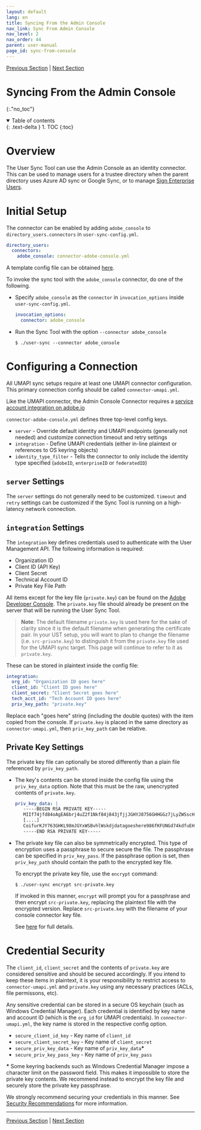 ```yaml
---
layout: default
lang: en
title: Syncing From the Admin Console
nav_link: Sync From Admin Console
nav_level: 2
nav_order: 44
parent: user-manual
page_id: sync-from-console
---
```


[Previous Section](connect_okta.md)  \| [Next Section](sync_from_csv.md)

# Syncing From the Admin Console
{:."no_toc"}

<details open markdown="block">
  <summary>
    Table of contents
  </summary>
  {: .text-delta }
1. TOC
{:toc}
</details>

# Overview

The User Sync Tool can use the Admin Console as an identity connector. This can be used to manage users
for a trustee directory when the parent directory uses Azure AD sync or Google Sync, or to manage
[Sign Enterprise Users](sign_sync.md#sign-enterprise).

# Initial Setup

The connector can be enabled by adding `adobe_console` to `directory_users.connectors` in `user-sync-config.yml`.

```yaml
directory_users:
  connectors:
    adobe_console: connector-adobe-console.yml
```

A template config file can be obtained [here](https://github.com/adobe-apiplatform/user-sync.py/blob/v2/examples/config%20files%20-%20basic/connector-adobe-console.yml).

To invoke the sync tool with the `adobe_console` connector, do one of the following.

* Specify `adobe_console` as the `connector` in `invocation_options` inside `user-sync-config.yml`.

  ```yaml
  invocation_options:
    connector: adobe_console
  ```
* Run the Sync Tool with the option `--connector adobe_console`

  ```
  $ ./user-sync --connector adobe_console
  ```

# Configuring a Connection

All UMAPI sync setups require at least one UMAPI connector configuration. This primary connection config should
be called `connector-umapi.yml`.

Like the UMAPI connector, the Admin Console Connector requires a [service account integration on adobe.io](setup_and_installation.md##set-up-a-user-management-api-integration-on-adobe-io)

`connector-adobe-console.yml` defines three top-level config keys.

* `server` - Override default identity and UMAPI endpoints (generally not needed) and customize connection timeout and retry settings
* `integration` - Define UMAPI credentials (either in-line plaintext or references to OS keyring objects)
* `identity_type_filter` - Tells the connector to only include the identity type specified (`adobeID`, `enterpriseID` or
  `federatedID`)

## `server` Settings

The `server` settings do not generally need to be customized. `timeout` and `retry` settings can be customized if the Sync Tool
is running on a high-latency network connection.

## `integration` Settings

The `integration` key defines credentials used to authenticate with the User Management API. The following information
is required:

- Organization ID
- Client ID (API Key)
- Client Secret
- Technical Account ID
- Private Key File Path

All items except for the key file (`private.key`) can be found on the [Adobe Developer Console](https://developer.adobe.com/console/).
The `private.key` file should already be present on the server that will be running the User Sync Tool.

> **Note**: The default filename `private.key` is used here for the sake of clarity since it is the default filename
> when generating the certificate pair. In your UST setup, you will want to plan to change the filename (i.e. `src-private.key`)
> to distinguish it from the `private.key` file used for the UMAPI sync target. This page will continue to refer
> to it as `private.key`.

These can be stored in plaintext inside the config file:

```yaml
integration:
  org_id: "Organization ID goes here"
  client_id: "Client ID goes here"
  client_secret: "Client Secret goes here"
  tech_acct_id: "Tech Account ID goes here"
  priv_key_path: "private.key"
```

Replace each "goes here" string (including the double quotes) with the item copied from the console. If `private.key` is
placed in the same directory as `connector-umapi.yml`, then `priv_key_path` can be relative.

## Private Key Settings

The private key file can optionally be stored differently than a plain file referenced by `priv_key_path`.

* The key's contents can be stored inside the config file using the `priv_key_data` option. Note that this must be
  the raw, unencrypted contents of `private.key`.

  ```yaml
  priv_key_data: |
     -----BEGIN RSA PRIVATE KEY-----
     MIIf74jfd84oAgEA6brj4uZ2f1Nkf84j843jfjjJGHYJ8756GHHGGz7jLyZWSscH
	 [....]
     CoifurKJY763GHKL98mJGYxWSBvhlWskdjdatagoeshere986fKFUNGd74kdfuEH
     -----END RSA PRIVATE KEY-----
  ```

* The private key file can also be symmetrically encrypted. This type of encryption uses a passphrase to secure
  secure the file. The passphrase can be specified in `priv_key_pass`. If the passphrase option is set, then
  `priv_key_path` should contain the path to the encrypted key file.
  
  To encrypt the private key file, use the `encrypt` command:
  
  ```
  $ ./user-sync encrypt src-private.key
  ```
  
  If invoked in this manner, `encrypt` will prompt you for a passphrase and then encrypt `src-private.key`,
  replacing the plaintext file with the encrypted version. Replace `src-private.key` with the filename
  of your console connector key file.
  
  See [here](additional_tools.md#private-key-encryption) for full details.

# Credential Security

The `client_id`, `client_secret` and the contents of `private.key` are considered sensitive and should be secured accordingly.
If you intend to keep these items in plaintext, it is your responsibility to restrict access to `connector-umapi.yml`
and `private.key` using any necessary practices (ACLs, file permissons, etc).

Any sensitive credential can be stored in a secure OS keychain (such as Windows Credential Manager). Each credential
is identified by key name and account ID (which is the `org_id` for UMAPI credentials). In `connector-umapi.yml`, the key name
is stored in the respective config option.

* `secure_client_id_key` - Key name of `client_id`
* `secure_client_secret_key` - Key name of `client_secret`
* `secure_priv_key_data` - Key name of `priv_key_data`**\***
* `secure_priv_key_pass_key` - Key name of `priv_key_pass`

**\*** Some keyring backends such as Windows Credential Manager impose a character limit on the password field.
This makes it impossible to store the private key contents. We recommend instead to encrypt the key file
and securely store the private key passphrase.

We strongly recommend securing your credentials in this manner.
See [Security Recommendations](deployment_best_practices.md#security-recommendations) for more information.

---

[Previous Section](connect_okta.md)  \| [Next Section](sync_from_csv.md)
